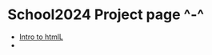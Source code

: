 # School2024 Project page ^-^
<ul>
    <li> <a href="intro_to_html" target="_blank">Intro to htmlL</a><li>